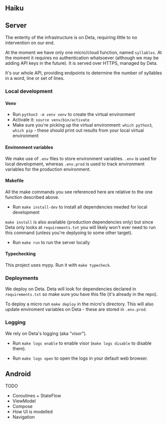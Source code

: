 ## Haiku

## Server

The enterity of the infrastructure is on Deta, requiring little to no
intervention on our end.

At the moment we have only one micro/cloud function, named `syllables`. At the
moment it requires no authentication whatsoever (although we may be adding
API keys in the future). It is served over HTTPS, managed by Deta.

It's our whole API, providing endpoints to determine the number of syllables in
a word, line or set of lines.

### Local development

#### Venv

- Run `python3 -m venv venv` to create the virtual environment
- Activate it: `source venv/bin/activate`
- Make sure you're picking up the virtual environment: `which python3`,
  `which pip` - these should print out results from your local virtual
  environment

#### Environment variables

We make use of `.env` files to store environment variables. `.env` is used
for local development, whereas `.env.prod` is used to track environment
variables for the production environment.

#### Makefile

All the make commands you see referenced here are relative to the one function
described above.

- Run `make install-dev` to install all dependencies needed for local
  development

`make install` is also available (production dependencies only) but since Deta
only looks at `requirements.txt` you will likely won't ever need to run this
command (unless you're deplyoing to some other target).

- Run `make run` to run the server locally

#### Typechecking

This project uses mypy. Run it with `make typecheck`.

### Deployments

We deploy on Deta. Deta will look for dependencies declared in
`requirements.txt` so make sure you have this file (it's already in the repo).

To deploy a micro run `make deploy` in the micro's directory. This will also
update enviroment variables on Deta - these are stored in `.env.prod`.

### Logging

We rely on Deta's logging (aka "visor").

- Run `make logs enable` to enable visor (`make logs disable` to disable them).

- Run `make logs open` to open the logs in your default web browser.

## Android

TODO

- Coroutines + StateFlow
- ViewModel
- Compose
- How UI is modelled
- Navigation
